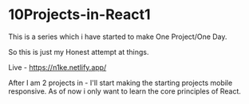 # 10Projects-in-React1

This is a series which i have started to make One Project/One Day. 

So this is just my Honest attempt at things.

Live - https://n1ke.netlify.app/

After I am 2 projects in - I'll start making the starting projects mobile responsive. 
As of now i only want to learn the core principles of React.
